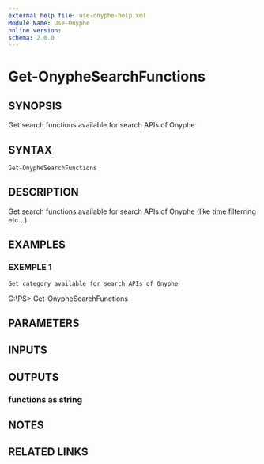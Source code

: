 ```yaml
---
external help file: use-onyphe-help.xml
Module Name: Use-Onyphe
online version:
schema: 2.0.0
---
```


# Get-OnypheSearchFunctions

## SYNOPSIS
Get search functions available for search APIs of Onyphe

## SYNTAX

```
Get-OnypheSearchFunctions
```

## DESCRIPTION
Get search functions available for search APIs of Onyphe (like time filterring etc...)

## EXAMPLES

### EXEMPLE 1
```
Get category available for search APIs of Onyphe
```

C:\PS\> Get-OnypheSearchFunctions

## PARAMETERS

## INPUTS

## OUTPUTS

### functions as string
## NOTES

## RELATED LINKS

